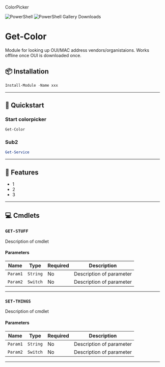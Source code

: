 ColorPicker

![PowerShell](https://img.shields.io/badge/PowerShell-5+-blue)
![PowerShell Gallery Downloads](https://img.shields.io/powershellgallery/dt/ColorPicker)

# Get-Color
Module for looking up OUI/MAC address vendors/organistaions. Works offline once OUI is downloaded once.

## 📦 Installation
```powershell
Install-Module -Name xxx
```

---

## 🚀 Quickstart

### Start colorpicker

```powershell
Get-Color
```


### Sub2

```powershell
Get-Service
```
---

## 📌 Features
 - 1
 - 2
 - 3

---

## 💻 Cmdlets

### `GET-STUFF`

Description of cmdlet

#### Parameters

| Name             | Type     | Required | Description                                                       |
|------------------|----------|----------|-------------------------------------------------------------------|
| `Param1`         | `String` | No       | Description of parameter                                          |
| `Param2`         | `Switch` | No       | Description of parameter                                          |

---

### `SET-THINGS`

Description of cmdlet

#### Parameters

| Name             | Type     | Required | Description                                                       |
|------------------|----------|----------|-------------------------------------------------------------------|
| `Param1`         | `String` | No       | Description of parameter                                          |
| `Param2`         | `Switch` | No       | Description of parameter                                          |

---
